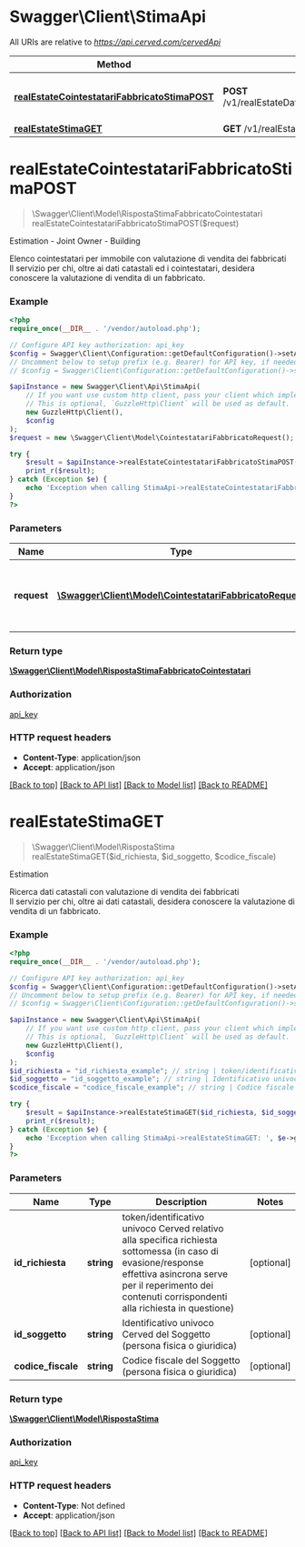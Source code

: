 # Swagger\Client\StimaApi

All URIs are relative to *https://api.cerved.com/cervedApi*

Method | HTTP request | Description
------------- | ------------- | -------------
[**realEstateCointestatariFabbricatoStimaPOST**](StimaApi.md#realEstateCointestatariFabbricatoStimaPOST) | **POST** /v1/realEstateData/cointestatari/fabbricato/stima | Estimation - Joint Owner - Building
[**realEstateStimaGET**](StimaApi.md#realEstateStimaGET) | **GET** /v1/realEstateData/stima | Estimation


# **realEstateCointestatariFabbricatoStimaPOST**
> \Swagger\Client\Model\RispostaStimaFabbricatoCointestatari realEstateCointestatariFabbricatoStimaPOST($request)

Estimation - Joint Owner - Building

Elenco cointestatari per immobile con valutazione di vendita dei fabbricati  <br>  Il servizio per chi, oltre ai dati catastali ed i cointestatari, desidera conoscere la valutazione di vendita di un fabbricato.

### Example
```php
<?php
require_once(__DIR__ . '/vendor/autoload.php');

// Configure API key authorization: api_key
$config = Swagger\Client\Configuration::getDefaultConfiguration()->setApiKey('apikey', 'YOUR_API_KEY');
// Uncomment below to setup prefix (e.g. Bearer) for API key, if needed
// $config = Swagger\Client\Configuration::getDefaultConfiguration()->setApiKeyPrefix('apikey', 'Bearer');

$apiInstance = new Swagger\Client\Api\StimaApi(
    // If you want use custom http client, pass your client which implements `GuzzleHttp\ClientInterface`.
    // This is optional, `GuzzleHttp\Client` will be used as default.
    new GuzzleHttp\Client(),
    $config
);
$request = new \Swagger\Client\Model\CointestatariFabbricatoRequest(); // \Swagger\Client\Model\CointestatariFabbricatoRequest | dati catastali con i quali recuperare le informazioni

try {
    $result = $apiInstance->realEstateCointestatariFabbricatoStimaPOST($request);
    print_r($result);
} catch (Exception $e) {
    echo 'Exception when calling StimaApi->realEstateCointestatariFabbricatoStimaPOST: ', $e->getMessage(), PHP_EOL;
}
?>
```

### Parameters

Name | Type | Description  | Notes
------------- | ------------- | ------------- | -------------
 **request** | [**\Swagger\Client\Model\CointestatariFabbricatoRequest**](../Model/CointestatariFabbricatoRequest.md)| dati catastali con i quali recuperare le informazioni | [optional]

### Return type

[**\Swagger\Client\Model\RispostaStimaFabbricatoCointestatari**](../Model/RispostaStimaFabbricatoCointestatari.md)

### Authorization

[api_key](../../README.md#api_key)

### HTTP request headers

 - **Content-Type**: application/json
 - **Accept**: application/json

[[Back to top]](#) [[Back to API list]](../../README.md#documentation-for-api-endpoints) [[Back to Model list]](../../README.md#documentation-for-models) [[Back to README]](../../README.md)

# **realEstateStimaGET**
> \Swagger\Client\Model\RispostaStima realEstateStimaGET($id_richiesta, $id_soggetto, $codice_fiscale)

Estimation

Ricerca dati catastali con valutazione di vendita dei fabbricati  <br>  Il servizio per chi, oltre ai dati catastali, desidera conoscere la valutazione di vendita di un fabbricato.

### Example
```php
<?php
require_once(__DIR__ . '/vendor/autoload.php');

// Configure API key authorization: api_key
$config = Swagger\Client\Configuration::getDefaultConfiguration()->setApiKey('apikey', 'YOUR_API_KEY');
// Uncomment below to setup prefix (e.g. Bearer) for API key, if needed
// $config = Swagger\Client\Configuration::getDefaultConfiguration()->setApiKeyPrefix('apikey', 'Bearer');

$apiInstance = new Swagger\Client\Api\StimaApi(
    // If you want use custom http client, pass your client which implements `GuzzleHttp\ClientInterface`.
    // This is optional, `GuzzleHttp\Client` will be used as default.
    new GuzzleHttp\Client(),
    $config
);
$id_richiesta = "id_richiesta_example"; // string | token/identificativo univoco Cerved relativo alla specifica richiesta sottomessa (in caso di evasione/response effettiva asincrona serve per il reperimento dei contenuti corrispondenti alla richiesta in questione)
$id_soggetto = "id_soggetto_example"; // string | Identificativo univoco Cerved del Soggetto (persona fisica o giuridica)
$codice_fiscale = "codice_fiscale_example"; // string | Codice fiscale del Soggetto (persona fisica o giuridica)

try {
    $result = $apiInstance->realEstateStimaGET($id_richiesta, $id_soggetto, $codice_fiscale);
    print_r($result);
} catch (Exception $e) {
    echo 'Exception when calling StimaApi->realEstateStimaGET: ', $e->getMessage(), PHP_EOL;
}
?>
```

### Parameters

Name | Type | Description  | Notes
------------- | ------------- | ------------- | -------------
 **id_richiesta** | **string**| token/identificativo univoco Cerved relativo alla specifica richiesta sottomessa (in caso di evasione/response effettiva asincrona serve per il reperimento dei contenuti corrispondenti alla richiesta in questione) | [optional]
 **id_soggetto** | **string**| Identificativo univoco Cerved del Soggetto (persona fisica o giuridica) | [optional]
 **codice_fiscale** | **string**| Codice fiscale del Soggetto (persona fisica o giuridica) | [optional]

### Return type

[**\Swagger\Client\Model\RispostaStima**](../Model/RispostaStima.md)

### Authorization

[api_key](../../README.md#api_key)

### HTTP request headers

 - **Content-Type**: Not defined
 - **Accept**: application/json

[[Back to top]](#) [[Back to API list]](../../README.md#documentation-for-api-endpoints) [[Back to Model list]](../../README.md#documentation-for-models) [[Back to README]](../../README.md)


